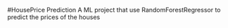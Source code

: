 #HousePrice Prediction
A ML project that use RandomForestRegressor to predict the prices of the houses
